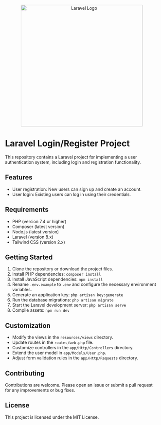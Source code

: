 <p align="center"><a href="https://laravel.com" target="_blank"><img src="https://raw.githubusercontent.com/laravel/art/master/logo-lockup/5%20SVG/2%20CMYK/1%20Full%20Color/laravel-logolockup-cmyk-red.svg" width="400" alt="Laravel Logo"></a></p>


# Laravel Login/Register Project

This repository contains a Laravel project for implementing a user authentication system, including login and registration functionality.

## Features

- User registration: New users can sign up and create an account.
- User login: Existing users can log in using their credentials.

## Requirements

- PHP (version 7.4 or higher)
- Composer (latest version)
- Node.js (latest version)
- Laravel (version 8.x)
- Tailwind CSS (version 2.x)

## Getting Started

1. Clone the repository or download the project files.
2. Install PHP dependencies: `composer install`
3. Install JavaScript dependencies: `npm install`
4. Rename `.env.example` to `.env` and configure the necessary environment variables.
5. Generate an application key: `php artisan key:generate`
6. Run the database migrations: `php artisan migrate`
7. Start the Laravel development server: `php artisan serve`
8. Compile assets: `npm run dev`

## Customization

- Modify the views in the `resources/views` directory.
- Update routes in the `routes/web.php` file.
- Customize controllers in the `app/Http/Controllers` directory.
- Extend the user model in `app/Models/User.php`.
- Adjust form validation rules in the `app/Http/Requests` directory.

## Contributing

Contributions are welcome. Please open an issue or submit a pull request for any improvements or bug fixes.

## License

This project is licensed under the MIT License.

